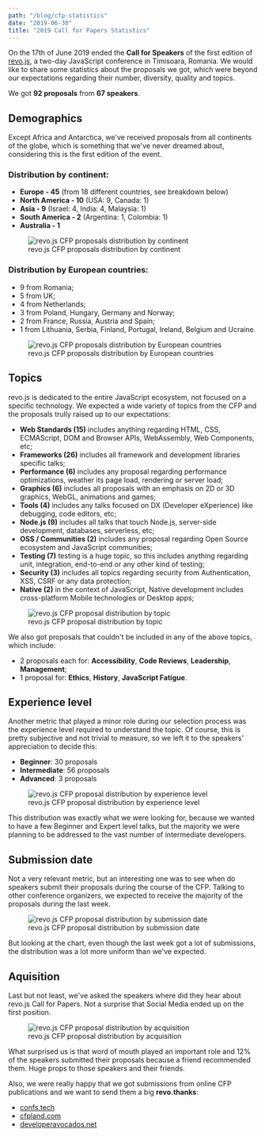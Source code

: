 ```yaml
---
path: "/blog/cfp-statistics"
date: "2019-06-30"
title: "2019 Call for Papers Statistics"
---
```


On the 17th of June 2019 ended the **Call for Speakers** of the first edition of [revo.js](https://revojs.ro), a two-day JavaScript conference in Timisoara, Romania. We would like to share some statistics about the proposals we got, which were beyond our expectations regarding their number, diversity, quality and topics.

We got **92 proposals** from **67 speakers**.

## Demographics

Except Africa and Antarctica, we've received proposals from all continents of the globe, which is something that we've never dreamed about, considering this is the first edition of the event.

### Distribution by continent:

- **Europe - 45** (from 18 different countries, see breakdown below)
- **North America - 10** (USA: 9, Canada: 1)
- **Asia - 9** (Israel: 4, India: 4, Malaysia: 1)
- **South America - 2** (Argentina: 1, Colombia: 1)
- **Australia - 1**

<figure>
  <img src="1-revo.js-cfp-distribution-by-continent.png" alt="revo.js CFP proposals distribution by continent"/>
  <figcaption>revo.js CFP proposals distribution by continent</figcaption>
</figure>

### Distribution by European countries:

- 9 from Romania;
- 5 from UK;
- 4 from Netherlands;
- 3 from Poland, Hungary, Germany and Norway;
- 2 from France, Russia, Austria and Spain;
- 1 from Lithuania, Serbia, Finland, Portugal, Ireland, Belgium and Ucraine.

<figure>
  <img src="2-revo.js-cfp-distribution-by-european-countries.png" alt="revo.js CFP proposals distribution by European countries"/>
  <figcaption>revo.js CFP proposals distribution by European countries</figcaption>
</figure>

## Topics

revo.js is dedicated to the entire JavaScript ecosystem, not focused on a specific technology. We expected a wide variety of topics from the CFP and the proposals trully raised up to our expectations:

- **Web Standards (15)**
  includes anything regarding HTML, CSS, ECMAScript, DOM and Browser APIs, WebAssembly, Web Components, etc;
- **Frameworks (26)**
  includes all framework and development libraries specific talks;
- **Performance (6)**
  includes any proposal regarding performance optimizations, weather its page load, rendering or server load;
- **Graphics (6)**
  includes all proposals with an emphasis on 2D or 3D graphics, WebGL, animations and games;
- **Tools (4)**
  includes any talks focused on DX (Developer eXperience) like debugging, code editors, etc;
- **Node.js (9)**
  includes all talks that touch Node.js, server-side development, databases, serverless, etc;
- **OSS / Communities (2)**
  includes any proposal regarding Open Source ecosystem and JavaScript communities;
- **Testing (7)**
  testing is a huge topic, so this includes anything regarding unit, integration, end-to-end or any other kind of testing;
- **Security (3)**
  includes all topics regarding security from Authentication, XSS, CSRF or any data protection;
- **Native (2)**
  in the context of JavaScript, Native development includes cross-platform Mobile technologies or Desktop apps;

<figure>
  <img src="3-revo.js-cfp-distribution-by-proposal-topic.png" alt="revo.js CFP proposal distribution by topic"/>
  <figcaption>revo.js CFP proposal distribution by topic</figcaption>
</figure>

We also got proposals that couldn't be included in any of the above topics, which include:

- 2 proposals each for: **Accessibility**, **Code Reviews**, **Leadership**, **Management**;
- 1 proposal for: **Ethics**, **History**, **JavaScript Fatigue**.

## Experience level

Another metric that played a minor role during our selection process was the experience level required to understand the topic. Of course, this is pretty subjective and not trivial to measure, so we left it to the speakers' appreciation to decide this:

- **Beginner**: 30 proposals
- **Intermediate**: 56 proposals
- **Advanced**: 3 proposals

<figure>
  <img src="4-revo.js-cfp-distribution-by-experience-level.png" alt="revo.js CFP proposal distribution by experience level"/>
  <figcaption>revo.js CFP proposal distribution by experience level</figcaption>
</figure>

This distribution was exactly what we were looking for, because we wanted to have a few Beginner and Expert level talks, but the majority we were planning to be addressed to the vast number of intermediate developers.

## Submission date

Not a very relevant metric, but an interesting one was to see when do speakers submit their proposals during the course of the CFP. Talking to other conference organizers, we expected to receive the majority of the proposals during the last week.

<figure>
  <img src="5-revo.js-cfp-distribution-by-submission-date.png" alt="revo.js CFP proposal distribution by submission date"/>
  <figcaption>revo.js CFP proposal distribution by submission date</figcaption>
</figure>

But looking at the chart, even though the last week got a lot of submissions, the distribution was a lot more uniform than we've expected.

## Aquisition

Last but not least, we've asked the speakers where did they hear about revo.js Call for Papers. Not a surprise that Social Media ended up on the first position.

<figure>
  <img src="6-revo.js-cfp-distribution-by-acquisition.png" alt="revo.js CFP proposal distribution by acquisition"/>
  <figcaption>revo.js CFP proposal distribution by acquisition</figcaption>
</figure>

What surprised us is that word of mouth played an important role and 12% of the speakers submitted their proposals because a friend recommended them. Huge props to those speakers and their friends.

Also, we were really happy that we got submissions from online CFP publications and we want to send them a big **revo.thanks**:

- [confs.tech](https://confs.tech/)
- [cfpland.com](https://www.cfpland.com/)
- [developeravocados.net](https://developeravocados.net/)
